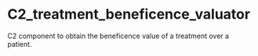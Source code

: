 # C2_treatment_beneficence_valuator
C2 component to obtain the beneficence value of a treatment over a patient.
